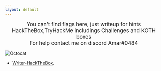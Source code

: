 ```yaml
---
layout: default
---
```


<center><big> You can't find flags here, just writeup for hints </big></center>
<center><big> HackTheBox,TryHackMe includings Challenges and KOTH boxes </big></center>
<center><big> For help contact me on discord Amar#0484 </big></center>






![Octocat](https://www.google.com/url?sa=i&url=https%3A%2F%2Fwww.slideshare.net%2Fopencoffeegr%2Fhack-the-box-at-open-coffee-athens-civ&psig=AOvVaw04EeRwigXkzPDn2ssO37bM&ust=1632537757952000&source=images&cd=vfe&ved=0CAYQjRxqFwoTCMjoxKXLlvMCFQAAAAAdAAAAABAK)






* [Writer-HackTheBox](./writer-htb.html).
